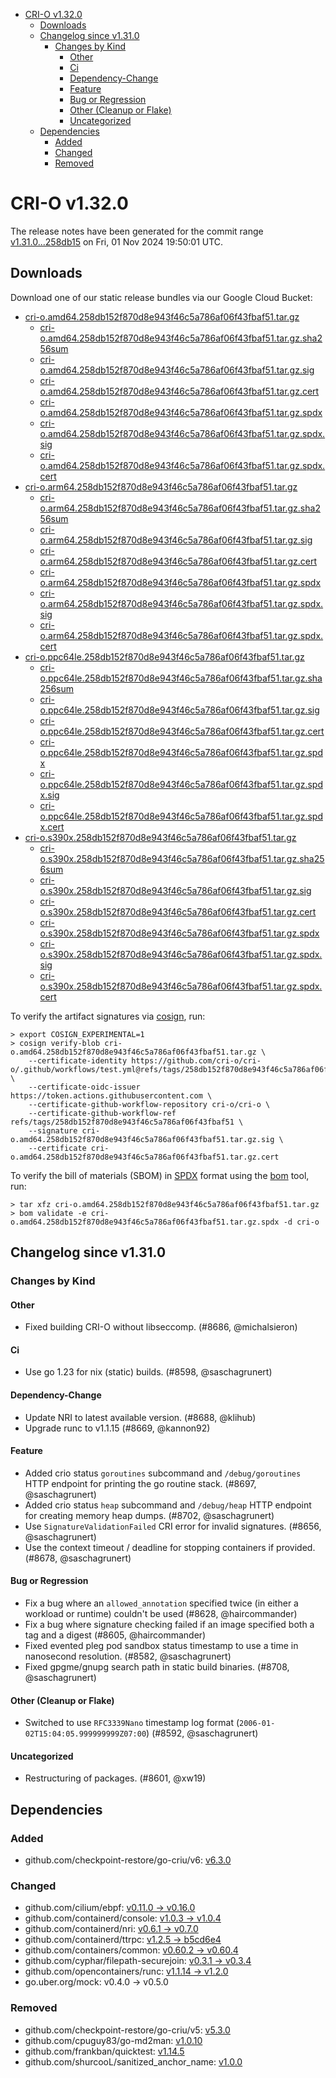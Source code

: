 - [CRI-O v1.32.0](#cri-o-v1320)
  - [Downloads](#downloads)
  - [Changelog since v1.31.0](#changelog-since-v1310)
    - [Changes by Kind](#changes-by-kind)
      - [Other](#other)
      - [Ci](#ci)
      - [Dependency-Change](#dependency-change)
      - [Feature](#feature)
      - [Bug or Regression](#bug-or-regression)
      - [Other (Cleanup or Flake)](#other-cleanup-or-flake)
      - [Uncategorized](#uncategorized)
  - [Dependencies](#dependencies)
    - [Added](#added)
    - [Changed](#changed)
    - [Removed](#removed)

# CRI-O v1.32.0

The release notes have been generated for the commit range
[v1.31.0...258db15](https://github.com/cri-o/cri-o/compare/v1.31.0...v1.32.0) on Fri, 01 Nov 2024 19:50:01 UTC.

## Downloads

Download one of our static release bundles via our Google Cloud Bucket:

- [cri-o.amd64.258db152f870d8e943f46c5a786af06f43fbaf51.tar.gz](https://storage.googleapis.com/cri-o/artifacts/cri-o.amd64.258db152f870d8e943f46c5a786af06f43fbaf51.tar.gz)
  - [cri-o.amd64.258db152f870d8e943f46c5a786af06f43fbaf51.tar.gz.sha256sum](https://storage.googleapis.com/cri-o/artifacts/cri-o.amd64.258db152f870d8e943f46c5a786af06f43fbaf51.tar.gz.sha256sum)
  - [cri-o.amd64.258db152f870d8e943f46c5a786af06f43fbaf51.tar.gz.sig](https://storage.googleapis.com/cri-o/artifacts/cri-o.amd64.258db152f870d8e943f46c5a786af06f43fbaf51.tar.gz.sig)
  - [cri-o.amd64.258db152f870d8e943f46c5a786af06f43fbaf51.tar.gz.cert](https://storage.googleapis.com/cri-o/artifacts/cri-o.amd64.258db152f870d8e943f46c5a786af06f43fbaf51.tar.gz.cert)
  - [cri-o.amd64.258db152f870d8e943f46c5a786af06f43fbaf51.tar.gz.spdx](https://storage.googleapis.com/cri-o/artifacts/cri-o.amd64.258db152f870d8e943f46c5a786af06f43fbaf51.tar.gz.spdx)
  - [cri-o.amd64.258db152f870d8e943f46c5a786af06f43fbaf51.tar.gz.spdx.sig](https://storage.googleapis.com/cri-o/artifacts/cri-o.amd64.258db152f870d8e943f46c5a786af06f43fbaf51.tar.gz.spdx.sig)
  - [cri-o.amd64.258db152f870d8e943f46c5a786af06f43fbaf51.tar.gz.spdx.cert](https://storage.googleapis.com/cri-o/artifacts/cri-o.amd64.258db152f870d8e943f46c5a786af06f43fbaf51.tar.gz.spdx.cert)
- [cri-o.arm64.258db152f870d8e943f46c5a786af06f43fbaf51.tar.gz](https://storage.googleapis.com/cri-o/artifacts/cri-o.arm64.258db152f870d8e943f46c5a786af06f43fbaf51.tar.gz)
  - [cri-o.arm64.258db152f870d8e943f46c5a786af06f43fbaf51.tar.gz.sha256sum](https://storage.googleapis.com/cri-o/artifacts/cri-o.arm64.258db152f870d8e943f46c5a786af06f43fbaf51.tar.gz.sha256sum)
  - [cri-o.arm64.258db152f870d8e943f46c5a786af06f43fbaf51.tar.gz.sig](https://storage.googleapis.com/cri-o/artifacts/cri-o.arm64.258db152f870d8e943f46c5a786af06f43fbaf51.tar.gz.sig)
  - [cri-o.arm64.258db152f870d8e943f46c5a786af06f43fbaf51.tar.gz.cert](https://storage.googleapis.com/cri-o/artifacts/cri-o.arm64.258db152f870d8e943f46c5a786af06f43fbaf51.tar.gz.cert)
  - [cri-o.arm64.258db152f870d8e943f46c5a786af06f43fbaf51.tar.gz.spdx](https://storage.googleapis.com/cri-o/artifacts/cri-o.arm64.258db152f870d8e943f46c5a786af06f43fbaf51.tar.gz.spdx)
  - [cri-o.arm64.258db152f870d8e943f46c5a786af06f43fbaf51.tar.gz.spdx.sig](https://storage.googleapis.com/cri-o/artifacts/cri-o.arm64.258db152f870d8e943f46c5a786af06f43fbaf51.tar.gz.spdx.sig)
  - [cri-o.arm64.258db152f870d8e943f46c5a786af06f43fbaf51.tar.gz.spdx.cert](https://storage.googleapis.com/cri-o/artifacts/cri-o.arm64.258db152f870d8e943f46c5a786af06f43fbaf51.tar.gz.spdx.cert)
- [cri-o.ppc64le.258db152f870d8e943f46c5a786af06f43fbaf51.tar.gz](https://storage.googleapis.com/cri-o/artifacts/cri-o.ppc64le.258db152f870d8e943f46c5a786af06f43fbaf51.tar.gz)
  - [cri-o.ppc64le.258db152f870d8e943f46c5a786af06f43fbaf51.tar.gz.sha256sum](https://storage.googleapis.com/cri-o/artifacts/cri-o.ppc64le.258db152f870d8e943f46c5a786af06f43fbaf51.tar.gz.sha256sum)
  - [cri-o.ppc64le.258db152f870d8e943f46c5a786af06f43fbaf51.tar.gz.sig](https://storage.googleapis.com/cri-o/artifacts/cri-o.ppc64le.258db152f870d8e943f46c5a786af06f43fbaf51.tar.gz.sig)
  - [cri-o.ppc64le.258db152f870d8e943f46c5a786af06f43fbaf51.tar.gz.cert](https://storage.googleapis.com/cri-o/artifacts/cri-o.ppc64le.258db152f870d8e943f46c5a786af06f43fbaf51.tar.gz.cert)
  - [cri-o.ppc64le.258db152f870d8e943f46c5a786af06f43fbaf51.tar.gz.spdx](https://storage.googleapis.com/cri-o/artifacts/cri-o.ppc64le.258db152f870d8e943f46c5a786af06f43fbaf51.tar.gz.spdx)
  - [cri-o.ppc64le.258db152f870d8e943f46c5a786af06f43fbaf51.tar.gz.spdx.sig](https://storage.googleapis.com/cri-o/artifacts/cri-o.ppc64le.258db152f870d8e943f46c5a786af06f43fbaf51.tar.gz.spdx.sig)
  - [cri-o.ppc64le.258db152f870d8e943f46c5a786af06f43fbaf51.tar.gz.spdx.cert](https://storage.googleapis.com/cri-o/artifacts/cri-o.ppc64le.258db152f870d8e943f46c5a786af06f43fbaf51.tar.gz.spdx.cert)
- [cri-o.s390x.258db152f870d8e943f46c5a786af06f43fbaf51.tar.gz](https://storage.googleapis.com/cri-o/artifacts/cri-o.s390x.258db152f870d8e943f46c5a786af06f43fbaf51.tar.gz)
  - [cri-o.s390x.258db152f870d8e943f46c5a786af06f43fbaf51.tar.gz.sha256sum](https://storage.googleapis.com/cri-o/artifacts/cri-o.s390x.258db152f870d8e943f46c5a786af06f43fbaf51.tar.gz.sha256sum)
  - [cri-o.s390x.258db152f870d8e943f46c5a786af06f43fbaf51.tar.gz.sig](https://storage.googleapis.com/cri-o/artifacts/cri-o.s390x.258db152f870d8e943f46c5a786af06f43fbaf51.tar.gz.sig)
  - [cri-o.s390x.258db152f870d8e943f46c5a786af06f43fbaf51.tar.gz.cert](https://storage.googleapis.com/cri-o/artifacts/cri-o.s390x.258db152f870d8e943f46c5a786af06f43fbaf51.tar.gz.cert)
  - [cri-o.s390x.258db152f870d8e943f46c5a786af06f43fbaf51.tar.gz.spdx](https://storage.googleapis.com/cri-o/artifacts/cri-o.s390x.258db152f870d8e943f46c5a786af06f43fbaf51.tar.gz.spdx)
  - [cri-o.s390x.258db152f870d8e943f46c5a786af06f43fbaf51.tar.gz.spdx.sig](https://storage.googleapis.com/cri-o/artifacts/cri-o.s390x.258db152f870d8e943f46c5a786af06f43fbaf51.tar.gz.spdx.sig)
  - [cri-o.s390x.258db152f870d8e943f46c5a786af06f43fbaf51.tar.gz.spdx.cert](https://storage.googleapis.com/cri-o/artifacts/cri-o.s390x.258db152f870d8e943f46c5a786af06f43fbaf51.tar.gz.spdx.cert)

To verify the artifact signatures via [cosign](https://github.com/sigstore/cosign), run:

```console
> export COSIGN_EXPERIMENTAL=1
> cosign verify-blob cri-o.amd64.258db152f870d8e943f46c5a786af06f43fbaf51.tar.gz \
    --certificate-identity https://github.com/cri-o/cri-o/.github/workflows/test.yml@refs/tags/258db152f870d8e943f46c5a786af06f43fbaf51 \
    --certificate-oidc-issuer https://token.actions.githubusercontent.com \
    --certificate-github-workflow-repository cri-o/cri-o \
    --certificate-github-workflow-ref refs/tags/258db152f870d8e943f46c5a786af06f43fbaf51 \
    --signature cri-o.amd64.258db152f870d8e943f46c5a786af06f43fbaf51.tar.gz.sig \
    --certificate cri-o.amd64.258db152f870d8e943f46c5a786af06f43fbaf51.tar.gz.cert
```

To verify the bill of materials (SBOM) in [SPDX](https://spdx.org) format using the [bom](https://sigs.k8s.io/bom) tool, run:

```console
> tar xfz cri-o.amd64.258db152f870d8e943f46c5a786af06f43fbaf51.tar.gz
> bom validate -e cri-o.amd64.258db152f870d8e943f46c5a786af06f43fbaf51.tar.gz.spdx -d cri-o
```

## Changelog since v1.31.0

### Changes by Kind

#### Other
 - Fixed building CRI-O without libseccomp. (#8686, @michalsieron)

#### Ci
 - Use go 1.23 for nix (static) builds. (#8598, @saschagrunert)

#### Dependency-Change
 - Update NRI to latest available version. (#8688, @klihub)
 - Upgrade runc to v1.1.15 (#8669, @kannon92)

#### Feature
 - Added crio status `goroutines` subcommand and `/debug/goroutines` HTTP endpoint for printing the go routine stack. (#8697, @saschagrunert)
 - Added crio status `heap` subcommand and `/debug/heap` HTTP endpoint for creating memory heap dumps. (#8702, @saschagrunert)
 - Use `SignatureValidationFailed` CRI error for invalid signatures. (#8656, @saschagrunert)
 - Use the context timeout / deadline for stopping containers if provided. (#8678, @saschagrunert)

#### Bug or Regression
 - Fix a bug where an `allowed_annotation` specified twice (in either a workload or runtime) couldn't be used (#8628, @haircommander)
 - Fix a bug where signature checking failed if an image specified both a tag and a digest (#8605, @haircommander)
 - Fixed evented pleg pod sandbox status timestamp to use a time in nanosecond resolution. (#8582, @saschagrunert)
 - Fixed gpgme/gnupg search path in static build binaries. (#8708, @saschagrunert)

#### Other (Cleanup or Flake)
 - Switched to use `RFC3339Nano` timestamp log format (`2006-01-02T15:04:05.999999999Z07:00`) (#8592, @saschagrunert)

#### Uncategorized
 - Restructuring of packages. (#8601, @xw19)

## Dependencies

### Added
- github.com/checkpoint-restore/go-criu/v6: [v6.3.0](https://github.com/checkpoint-restore/go-criu/tree/v6.3.0)

### Changed
- github.com/cilium/ebpf: [v0.11.0 → v0.16.0](https://github.com/cilium/ebpf/compare/v0.11.0...v0.16.0)
- github.com/containerd/console: [v1.0.3 → v1.0.4](https://github.com/containerd/console/compare/v1.0.3...v1.0.4)
- github.com/containerd/nri: [v0.6.1 → v0.7.0](https://github.com/containerd/nri/compare/v0.6.1...v0.7.0)
- github.com/containerd/ttrpc: [v1.2.5 → b5cd6e4](https://github.com/containerd/ttrpc/compare/v1.2.5...b5cd6e4)
- github.com/containers/common: [v0.60.2 → v0.60.4](https://github.com/containers/common/compare/v0.60.2...v0.60.4)
- github.com/cyphar/filepath-securejoin: [v0.3.1 → v0.3.4](https://github.com/cyphar/filepath-securejoin/compare/v0.3.1...v0.3.4)
- github.com/opencontainers/runc: [v1.1.14 → v1.2.0](https://github.com/opencontainers/runc/compare/v1.1.14...v1.2.0)
- go.uber.org/mock: v0.4.0 → v0.5.0

### Removed
- github.com/checkpoint-restore/go-criu/v5: [v5.3.0](https://github.com/checkpoint-restore/go-criu/tree/v5.3.0)
- github.com/cpuguy83/go-md2man: [v1.0.10](https://github.com/cpuguy83/go-md2man/tree/v1.0.10)
- github.com/frankban/quicktest: [v1.14.5](https://github.com/frankban/quicktest/tree/v1.14.5)
- github.com/shurcooL/sanitized_anchor_name: [v1.0.0](https://github.com/shurcooL/sanitized_anchor_name/tree/v1.0.0)
